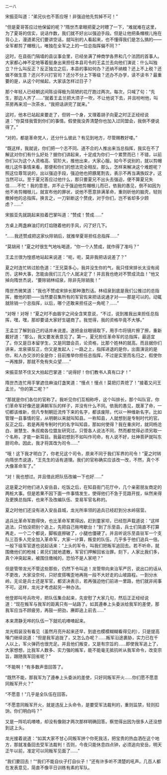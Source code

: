     二一八 

   宋振亚叫道：“弟兄伙也不答应呀！非强迫他先剪掉不可！”

   “但是夏哥答应过他保留的呢？”隋世杰拿眼把夏之时瞟了一下，“难就难在这里，为了夏哥的信实，说话作数，我们就不好出以强迫手段。但是让他把条帽根儿拖在背心上，漫道弟兄们要讲空话，就叫别的人看起来，也不懂得我们是怎么搞的——全军都剪了帽根儿，唯独在全军之上的一位总指挥偏不同？”

   这时，在县衙门隔墙的县议事会里，已经坐满了绅商学各界和几个法团的首事人。大家都心神不定地等着挺身出来担任本县司令的王孟兰去向他们演说：什么叫独立？什么叫反正？反正独立之后，本县的事如何办？还纳不纳粮？还上不上税？还做不做生意？还兴不兴打官司？还分不分上下等级？还办不办学，读不读书？最重要的是，从这个时候起，大家该怎样过日子？

   那个年轻人已经朝这间陈设得极为简陋的花厅跑过两次。每次，只喊了句：“先生，那边人齐了……”就着王孟兰把大须子一吹，不让他说下去，并且吩咐他，叫茶房再来沏一次茶水，“我把话讲完了就来。”

   这时，他本已站起来要走了，但转一个身，又理着胡子向夏之时正正经经说道：“你莫怪我管到你们的事情。假使我没弄清楚你也加入过同盟会，我倒不便说得了。”

   “对的，都是革命党人，还分什么彼此？有见到地方，尽管赐教好喽。”

   “既这样，我就说，你们把一个志不同、道不合的人推出来当总指挥，我实在不了解这对你们有什么好处？据你们讲起来，十足成为你们一个累赘而已！不错，以前你们以为这个人资格高、官阶大，推他出来，大家心服。如今不说别的，就以剪帽根儿这件事情来看，那便和你们的想法完全相反。那么，怎样来解决这个难题呢？照这位尊驾说的，出以强迫手段，强迫他也把豚尾割去，表示不再当满族奴才。这当然可以。至于夏兄答应过他什么，那只要夏兄不出头去强迫，便不算夏兄失信……不忙！我的意思，并不止于强迫他剪帽根儿而已，依我的愚见，倒不如因为他不肯剪帽根儿，就宣布他的罪状，说他不愿意排满革命，重则斫他的脑壳，轻则撤掉他的总指挥。换言之，一刀斩断这个赘疣，对于你们，岂不省却多少顾虑？……”

   宋振亚先就跳起来拍着巴掌叫道：“赞成！赞成……”

   方桌上两盏麻油灯的灯焰随着他的手风，闪了好几下。

   “……我还赞成把这家伙除销后，就推举夏哥担任总指挥……”

   “莫胡闹！”夏之时很生气地吆喝道，“你一个人赞成，就作得了准吗？”

   王孟兰很为惶惑地站起来说道：“呃，呃，莫非我把话说差了？”

   夏之时连忙转过脸色道：“王兄莫多心，我并没生你的气，我只怪宋排长太没有阅历，这种大事，怎能由我们三几个人就决定了！并且我也绝对不赞成流血！”他又掉向隋世杰说，“要除销林绍泉，除非先除销我！”

   隋世杰微笑道：“我也不赞成宋排长那种激烈话。林绍泉到底是我们公推过的总指挥，撤他的职——当然要召集所有的军官佐来把话说通才对——那是可以的。动辄就除销一个总指挥，以后，哪个还敢来担任这一角呢？……”

   “对呀！对呀！”夏之时不由眉宇之间全含笑意说，“不过，说到推我出来担任总指挥，嘿，嘿，那却要请大家好生磋商了。我觉得，我的资格毕竟不大够。”

   王孟兰了解到自己的话并未说差。遂把金丝眼镜取下，用手巾将镜片擦了擦，重新戴好道：“那么，我又要发表意见了。第一，夏兄担任革命军的总指挥，最适宜了。你又是日本留学生，又是同盟会员，论资格，比那个姓林的就高。而且据你们讲来，龙泉驿反正，你又是发起人；一路之上，指挥进退的是你，出面演说的是你，和人办交涉的全是你；目前推举你担任总指挥，不过是实至而名归之，假使你一再推辞，那就不免有失众望……”

   宋振亚禁不住又大拍起巴掌道：“说得好！你们教书人真有口才！”

   隋世杰连忙用手掌遮住麻油灯盏笑道：“慢点！慢点！莫把灯弄熄了！”接着又问王孟兰，“你的第二呢？”

   “那就是你们各位的官称了。我听见你们互相称呼，这个叫排长，那个叫队官，你们革命军好像还是满朝军队的样子，并没有什么不同。依我的愚见，既革了命，一切都该维新，但凡专制朝廷流传下来的名字，都该废除，代以一种维新名字。比如管理一县事情的官，从明朝以来就叫知县。一称知县，人就想到是专制时代的官。反正之后，若是再用专制时代的名字叫知县，那如何使得？我在重庆时，就同杨沧白、谢慧生、朱叔痴各位盟友研究过。只管各人说法不同，然而都觉得必须另取一个名称，才能一新耳目。我最初想到不如叫作司命，有人说不好，灶神菩萨就叫东厨司命。因此，我才将其改为司令……”

   “哦！这下我才明白了，你老兄这个司令，原来不同于我们军界的司令！”夏之时转向隋世杰说道，“王先生的话有道理。我们的官称确实应该改一改，不然，真个不大像革命军了。”

   “对！我也想过。并且借此把队伍改编一下也好……”

   这是夏之时他们进入安岳县，吃饭之后，在知县衙门花厅中，几个亲密朋友商定的两桩大事。但是若果不因下面一件事情发生，使得他们不急于觅路开拔，纵然来得及更换总指挥，也来不及改编队伍、变易军官名称的。

   夏之时他们还没有进入安岳县城，龙光所率领的追兵已经赶到分水岭宿营。

   追兵比革命军跑得快，也比革命军累得凶，赶到童家坝，已经怨声载道说：“这样追法，只怕没把别个追上，先把自己拖垮歇台！”到了乐至县，兵士们简直不打算再走，一个二个都说，脚板底擦破了，小腿也僵硬了。并且听说乐至县驻军一个支队三百多人完全加入革命军，大家一计算，叛变的队伍，几乎多于他们追兵一倍。一般下级军官遂也说起话来：“上头的军令，叫我们把叛军追回去。若不听命，就围缴他们的枪械；弟兄们就地遣散，军官们押解回省治罪。刻下，人家比我们多，真个冲突起来，被围住缴械的，恐怕不是人家吧？”

   但是管带龙光不管这些那些，仍然下令叫追！龙管带向来治军严厉，说出口的话从不更改，大家没奈何，只好皮搭嘴歪地再拖一段不大好走的山坡路程。一到分水岭，无论是兵士还是军官，都坚决表示，若再强迫他们前进一里路，他们就非闹事不可。这样，龙光才考虑起另一种办法。

   他登即叫号兵吹号，把队伍集合起来，先安慰了大家几句，然后正正经经说道：“现在叛军与我军的距离只有一站路了。如其遵奉上头委派给我军的差使，那我军应当不顾疲劳，再鼓一把劲，赓即追上前去……”

   本来肃静无哗的队伍一下就叽叽喳喳起来。

   龙光假装没有看见（虽然月亮升起来还早，到底也模模糊糊看得见的），只是提高嗓门继续说道：“但是我军追拢了，又怎么办呢？……叛军沿途裹胁，实力已在千人以上，军火弹药也很充足。并且他们叛变，又是有宗旨的……即使我军追上了，大家想想，比我军人数多、实力强的叛军，能不能毫无抵抗听从我军命令，改变宗旨，跟随我军回省呢？”

   “不能啊！”有多数声音回答了。

   “既然不能，那我军为了遵奉上头委派的差使，只好同叛军开火……你们愿不愿意同叛军开火？”

   “不愿意！”几乎是全队伍在回答。

   “不愿意同叛军开火，就是违反上头命令，是要受军法裁判的，重则监禁，轻则扣饷，你们明白吗？”

   又是一阵叽叽喳喳，却没有像刚才两次那样明确回答。察觉得出因为很多人还没想到这上头。

   龙光接着说道：“如其大家不甘心同叛军拼个你死我活，把宝贵的热血洒在这个地方，那就准备回去受军法裁判！否则，今夜只能休息四点钟，必须追向安岳，明天正午以前，准定可以同叛军见面了……”

   “我们要回去！”“我们不能自伙子打自伙子！”还有许多听不清楚的吼声。几百人都在发表意见，简直不像平日训练有素的军队。

